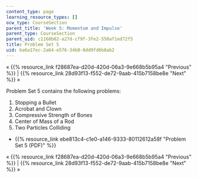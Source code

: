 ```yaml
---
content_type: page
learning_resource_types: []
ocw_type: CourseSection
parent_title: 'Week 5: Momentum and Impulse'
parent_type: CourseSection
parent_uid: c1168b62-a27d-cf9f-3fe2-550af1ed72f5
title: Problem Set 5
uid: ba6a17ec-2a64-e576-34b0-0dd9fd6b8ab2
---
```


« {{% resource_link f28687ea-d20d-420d-06a3-9e668b5b95a4 "Previous" %}} | {{% resource_link 28d93f13-f552-de72-9aab-415b7158be8e "Next" %}} »

Problem Set 5 contains the following problems:

1.  Stopping a Bullet
2.  Acrobat and Clown
3.  Compressive Strength of Bones
4.  Center of Mass of a Rod
5.  Two Particles Colliding

*   {{% resource_link ebe813c4-c1e0-a146-9333-80112612a58f "Problem Set 5 (PDF)" %}}

« {{% resource_link f28687ea-d20d-420d-06a3-9e668b5b95a4 "Previous" %}} | {{% resource_link 28d93f13-f552-de72-9aab-415b7158be8e "Next" %}} »